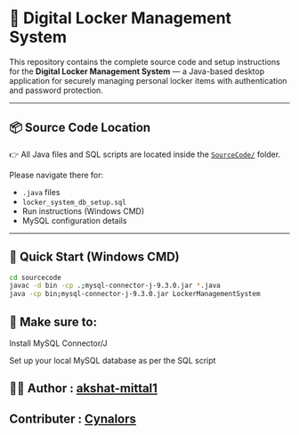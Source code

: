 # 📁 Digital Locker Management System

This repository contains the complete source code and setup instructions for the **Digital Locker Management System** — a Java-based desktop application for securely managing personal locker items with authentication and password protection.

---

## 📦 Source Code Location

👉 All Java files and SQL scripts are located inside the [`SourceCode/`](./SourceCode) folder.

Please navigate there for:

- `.java` files
- `locker_system_db_setup.sql`
- Run instructions (Windows CMD)
- MySQL configuration details

---

## 🚀 Quick Start (Windows CMD)

```bash
cd sourcecode
javac -d bin -cp .;mysql-connector-j-9.3.0.jar *.java
java -cp bin;mysql-connector-j-9.3.0.jar LockerManagementSystem
```

## 📌 Make sure to:

Install MySQL Connector/J

Set up your local MySQL database as per the SQL script

## 👨‍💻 Author : [akshat-mittal1](https://github.com/akshat-mittal1)

## Contributer : [Cynalors](https://github.com/cynaloras)
